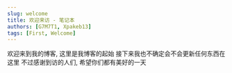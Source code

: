 ```yaml
---
slug: welcome
title: 欢迎来访 - 笔记本
authors: [G7M7T1, Xpakeb13]
tags: [First, Welcome]
---
```


欢迎来到我的博客, 这里是我博客的起始
接下来我也不确定会不会更新任何东西在这里
不过感谢到访的人们, 希望你们都有美好的一天
